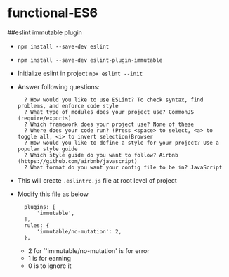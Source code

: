 # functional-ES6

##eslint immutable plugin 
- `npm install --save-dev eslint`
- `npm install --save-dev eslint-plugin-immutable`
- Initialize eslint in project `npx eslint --init`
- Answer following questions:

		? How would you like to use ESLint? To check syntax, find problems, and enforce code style
		? What type of modules does your project use? CommonJS (require/exports)
		? Which framework does your project use? None of these
		? Where does your code run? (Press <space> to select, <a> to toggle all, <i> to invert selection)Browser
		? How would you like to define a style for your project? Use a popular style guide
		? Which style guide do you want to follow? Airbnb (https://github.com/airbnb/javascript)
		? What format do you want your config file to be in? JavaScript
- This will create `.eslintrc.js` file at root level of project
- Modify this file as below
	
	```	
	  plugins: [
	      'immutable',
	  ],
	  rules: {
	      'immutable/no-mutation': 2,
	  },
	```
	- 2 for `'immutable/no-mutation' is for error
	- 1 is for earning
	- 0 is to ignore it
